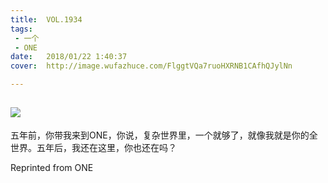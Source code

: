 ```yaml
---
title:	VOL.1934
tags:
 - 一个
 - ONE
date:	2018/01/22 1:40:37
cover:	http://image.wufazhuce.com/FlggtVQa7ruoHXRNB1CAfhQJylNn

---
```

![](http://image.wufazhuce.com/FlggtVQa7ruoHXRNB1CAfhQJylNn)
---

五年前，你带我来到ONE，你说，复杂世界里，一个就够了，就像我就是你的全世界。五年后，我还在这里，你也还在吗？
 
Reprinted from ONE

